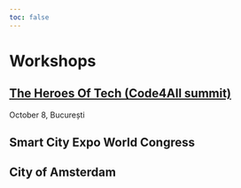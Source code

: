 ```yaml
---
toc: false
---
```


# Workshops

## [The Heroes Of Tech (Code4All summit)](bucurest)

October 8, București

## Smart City Expo World Congress

## City of Amsterdam

